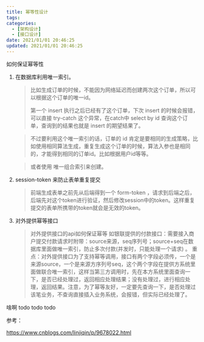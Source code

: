```yaml
---
title: 幂等性设计
tags: 
categories: 
  - [架构设计]
  - [接口设计]
date: 2021/01/01 20:46:25
updated: 2021/01/01 20:46:25
---
```




如何保证幂等性

1. 在数据库利用唯一索引。

   > 比如生成订单的时候，不能因为网络延迟而创建两次这个订单，所以可以根据这个订单的唯一id。
   >
   > 第一个 insert 执行之后已经有了这个订单，下次 insert 的时候会报错，可以直接 try-catch 这个异常，在catch中 select by id 查询这个订单，查询到的结果也就是 insert 的期望结果了。

   > 不过要利用这个唯一索引的话，订单的 id 肯定是要相同的生成策略，比如使用相同算法生成，重复生成这个订单的时候，算法入参也是相同的，才能得到相同的订单id。比如根据用户id等等。

   > 或者使用 唯一组合索引来创建。

2. session-token 来防止表单重复提交

   > 前端生成表单之前先从后端得到一个 form-token ，请求到后端之后，后端先对这个token进行验证，然后修改session中的token。这样重复提交的表单所携带的token就会是无效的token。

3. 对外提供幂等接口

   > 对外提供接口的api如何保证幂等
   > 如银联提供的付款接口：需要接入商户提交付款请求时附带：source来源，seq序列号；source+seq在数据库里面做唯一索引，防止多次付款(并发时，只能处理一个请求) 。
   > 重点：对外提供接口为了支持幂等调用，接口有两个字段必须传，一个是来源source，一个是来源方序列号seq，这个两个字段在提供方系统里面做联合唯一索引，这样当第三方调用时，先在本方系统里面查询一下，是否已经处理过，返回相应处理结果；没有处理过，进行相应处理，返回结果。注意，为了幂等友好，一定要先查询一下，是否处理过该笔业务，不查询直接插入业务系统，会报错，但实际已经处理了。



啥啊 todo todo todo 





参考：

https://www.cnblogs.com/linjiqin/p/9678022.html